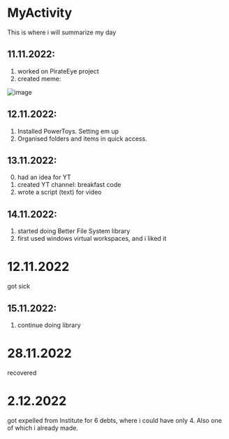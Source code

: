 # MyActivity
This is where i will summarize my day
## 11.11.2022:
1) worked on PirateEye project
2) created meme:

![image](https://user-images.githubusercontent.com/81364140/201493780-22d3d1d7-c627-400a-a24a-bcedec7ca3a8.png)

## 12.11.2022:
1) Installed PowerToys. Setting em up
2) Organised folders and items in quick access.

## 13.11.2022:
0) had an idea for YT
1) created YT channel: breakfast code
2) wrote a script (text) for video 

## 14.11.2022:
1) started doing Better File System library
2) first used windows virtual workspaces, and i liked it

# 12.11.2022
got sick

## 15.11.2022:
1) continue doing library

# 28.11.2022
recovered

# 2.12.2022
got expelled from Institute for 6 debts, where i could have only 4. Also one of which i already made.
